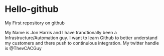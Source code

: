# Hello-github
My First repository on github

My Name is Jon Harris and I have trandtionally been a Infrastructure/Automation guy.  I want to learn Github to better understand my customers and there push to continuious integration.  My twitter handle is @ThevCACGuy
